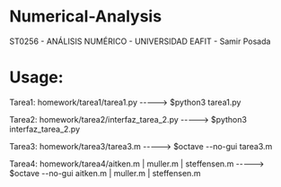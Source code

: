 # Numerical-Analysis
ST0256 - ANÁLISIS NUMÉRICO - UNIVERSIDAD EAFIT  - Samir Posada

# Usage:
Tarea1: homework/tarea1/tarea1.py           -----> $python3 tarea1.py

Tarea2: homework/tarea2/interfaz_tarea_2.py -----> $python3 interfaz_tarea_2.py

Tarea3: homework/tarea3/tarea3.m            -----> $octave --no-gui tarea3.m

Tarea4: homework/tarea4/aitken.m | muller.m | steffensen.m     -----> $octave --no-gui aitken.m | muller.m | steffensen.m
